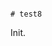                                                                                                                                                                                                                                                                                                                                                                                                                                                                                 # test8

Init.
